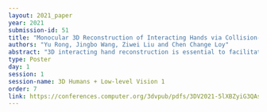 ```yaml
---
layout: 2021_paper
year: 2021
submission-id: 51
title: "Monocular 3D Reconstruction of Interacting Hands via Collision-Aware Factorized Refinements"
authors: "Yu Rong, Jingbo Wang, Ziwei Liu and Chen Change Loy"
abstract: "3D interacting hand reconstruction is essential to facilitate human-machine interaction, \eg, understanding human emotions and how humans interact with the surrounding. Previous works in this field either rely on auxiliary inputs such as depth images or they can only handle a single hand if monocular single RGB images are used. Single-hand methods tend to generate collided hand meshes, when applied to closely interacting hands, since they cannot model the interactions between two hands explicitly. In this paper, we make the first attempt to take monocular single RGB images as input and reconstructs 3D interacting hands as output, which is able to achieve precise 3D hand poses with just minimal collision. This is made possible via a two-stage framework. Specifically, the first stage consists a convolutional neural network to generate coarse predictions that tolerate collisions but encourage pose-accurate hand meshes. The second stage progressively ameliorates the collision problem through a series of factorized refinements while retaining the preciseness of 3D poses. We carefully investigate potential implementations for the factorized refinement, considering the trade off between efficiency and accuracy. Extensive quantitative and qualitative results on large-scale datasets such as InterHand2.6M demonstrate the effectiveness of the proposed approach. Codes and models will be made publicly available."
type: Poster
day: 1
session: 1
session-name: 3D Humans + Low-level Vision 1
order: 7
link: https://conferences.computer.org/3dvpub/pdfs/3DV2021-5lXBZyiG3QAsRBKXHIjqU8/268800a432/268800a432.pdf
---
```

